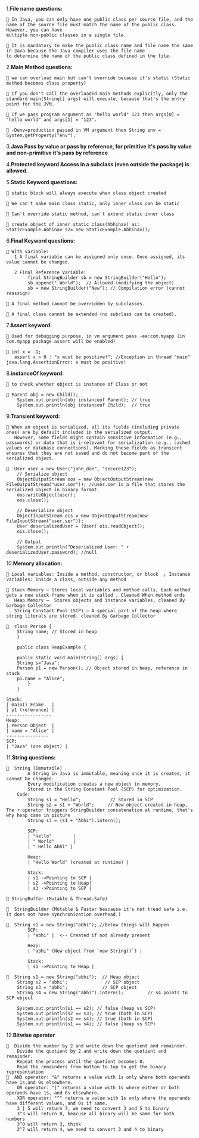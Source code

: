 1.**File name questions:**

    🔴 In Java, you can only have one public class per source file, and the name of the source file must match the name of the public class. However, you can have
    multiple non-public classes in a single file.

    🔴 It is mandatory to make the public class name and file name the same in Java because the Java compiler uses the file name 
    to determine the name of the public class defined in the file.

2.**Main Method questions:**

    🔴 we can overload main but can't override because it's static (Static method becomes class property)

    🔴 If you don't call the overloaded main methods explicitly, only the standard main(String[] args) will execute, because that's the entry point for the JVM.

    🔴 If we pass program argument as "hello world" 123 then args[0] = "hello world" and args[1] = "123".

    🔴 -Denv=production passed in VM argument then String env = System.getProperty("env");

3.**Java Pass by value or pass by reference, for primitive it's pass by value and non-primitive it's pass by reference**

4.**Protected keyword Access in a subclass (even outside the package) is allowed.**

5.**Static Keyword questions:**

    🔴 static block will always execute when class object created

    🔴 We can't make main class static, only inner class can be static

    🔴 Can't override static method, can't extend static inner class

    🔴 create object of inner static class(Abhinav) as: StaticExample.Abhinav s2= new StaticExample.Abhinav();

6.**Final Keyword questions:**

    🔴 With variable:
       1️ A final variable can be assigned only once. Once assigned, its value cannot be changed.

       2️ Final Reference Variable:
            final StringBuilder sb = new StringBuilder("Hello");
            sb.append(" World");  // Allowed (modifying the object)
            sb = new StringBuilder("New"); // Compilation error (cannot reassign)️

    🔴 A final method cannot be overridden by subclasses.

    🔴 A final class cannot be extended (no subclass can be created).

7.**Assert keyword:**

    🔴 Used for debugging purpose, in vm argument pass -ea:com.myapp (in com.myapp package assert will be enabled)

    🔴 int x = -1;
       assert x > 0 : "x must be positive!"; //Exception in thread "main" java.lang.AssertionError: x must be positive!

8.**instanceOf keyword:**

    🔴 to check whether object is instance of Class or not

    🔴 Parent obj = new Child();
        System.out.println(obj instanceof Parent); // true
        System.out.println(obj instanceof Child);  // true

9.**Transient keyword:**

    🔴 When an object is serialized, all its fields (including private ones) are by default included in the serialized output. 
       However, some fields might contain sensitive information (e.g., passwords) or data that is irrelevant for serialization (e.g., cached values or database connections). Marking these fields as transient ensures that they are not saved and do not become part of the serialized object.

    🔴  User user = new User("john_doe", "secure123");
        // Serialize object 
        ObjectOutputStream oos = new ObjectOutputStream(new FileOutputStream("user.ser")); //user.ser is a file that stores the serialized object in binary format.
        oos.writeObject(user);
        oos.close();
        
        // Deserialize object
        ObjectInputStream ois = new ObjectInputStream(new FileInputStream("user.ser"));
        User deserializedUser = (User) ois.readObject();
        ois.close();
        
        // Output
        System.out.println("Deserialized User: " + deserializedUser.password); //null

10.**Memory allocation:**

    🔴 Local variables: Inside a method, constructor, or block  ; Instance variables: Inside a class, outside any method

    🔴 Stack Memory – Stores local variables and method calls, Each method gets a new stack frame when it is called , Cleaned When method ends
       Heap Memory –  Stores objects and instance variables, cleaned By Garbage Collector
       String Constant Pool (SCP) – A special part of the heap where string literals are stored. cleaned By Garbage Collector
     
    🔴  class Person {
        String name; // Stored in heap
        }
        
        public class HeapExample {

        public static void main(String[] args) {
        String s="Java";
        Person p1 = new Person(); // Object stored in heap, reference in stack
        p1.name = "Alice";
            }
        }

    Stack:
    | main() Frame   |
    | p1 (reference) |
    -----------------
    Heap:
    | Person Object  |
    | name = "Alice" |
    ----------------
    SCP:
    | "Java" (one object) |

11.**String questions:**

    🔴  String (Immutable)
            A String in Java is immutable, meaning once it is created, it cannot be changed.
            Every modification creates a new object in memory.
            Stored in the String Constant Pool (SCP) for optimization.
        Code:
            String s1 = "Hello";           // Stored in SCP
            String s2 = s1 + "World";     // New object created in heap, The + operator triggers StringBuilder concatenation at runtime, that's why heap came in picture
            String s3 = (s1 + "Abhi").intern();

            SCP:
            | "Hello"        |
            | " World"       |
            | " Hello Abhi" |
            
            Heap:
            | "Hello World" (created at runtime) |
    
            Stack:
            | s1 ->Pointing to SCP |
            | s2 ->Pointing to Heap|
            | s3 ->Pointing to SCP |

    🔴 StringBuffer (Mutable & Thread-Safe)

    🔴  StringBuilder (Mutable & Faster beacause it's not tread safe i.e. it does not have synchronization overhead.)

    🔴  String s1 = new String("abhi"); //Below things will happen
            SCP:
            | "abhi" |  <-- Created if not already present
            
            Heap:
            | "abhi" (New object from `new String()`) |

            Stack:
            | s1 ->Pointing to Heap |

    🔴  String s1 = new String("abhi");  // Heap object
        String s2 = "abhi";              // SCP object
        String s3 = "abhi";             // SCP object
        String s4 = new String("abhi").intern();         // s4 points to SCP object
    
        System.out.println(s1 == s2); // false (heap vs SCP)
        System.out.println(s2 == s3); // true (both in SCP)
        System.out.println(s2 == s4); // true (both in SCP)
        System.out.println(s1 == s4); // false (heap vs SCP)

12.**Bitwise operator**

    🔴  Divide the number by 2 and write down the quotient and remainder.
        Divide the quotient by 2 and write down the quotient and remainder.
        Repeat the process until the quotient becomes 0.
        Read the remainders from bottom to top to get the binary representation
    🔴  AND operator: "&" returns a value with 1s only where both operands have 1s,and 0s elsewhere.
        OR operator: "|" returns a value with 1s where either or both operands have 1s, and 0s elsewhere.
        XOR operator: "^" returns a value with 1s only where the operands have different values, and 0s if same.
        3 | 5 will return 7, we need to convert 3 and 5 to binary
        3^3 will return 0, beacuse all binary will be same for both numbers
        3^0 will return 3, think 
        3^7 will return 4, we need to convert 3 and 4 to binary
        
